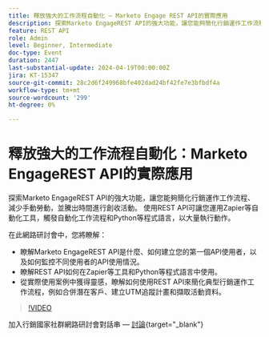 ```yaml
---
title: 釋放強大的工作流程自動化 — Marketo Engage REST API的實際應用
description: 探索Marketo EngageREST API的強大功能，讓您能夠簡化行銷運作工作流程、減少手動勞動，並騰出時間進行創收活動。 使用REST API可讓您運用Zapier等自動化工具來觸發自動化工作流程和Python等程式語言，以大量執行動作。在此網路研討會中，您將： — 瞭解Marketo EngageREST API是什麼、如何建立您的第一個API使用者，以及如何監控不同使用者的API使用情況。 — 瞭解REST API如何在Zapier等工具和Python等程式語言中使用。 — 從實際使用案例獲得靈感，瞭解如何使用REST API來簡化典型行銷運作工作流程，例如合併銷售機會、建立UTM追蹤計畫以及擷取活動資料。
feature: REST API
role: Admin
level: Beginner, Intermediate
doc-type: Event
duration: 2447
last-substantial-update: 2024-04-19T00:00:00Z
jira: KT-15347
source-git-commit: 28c2d6f249968bfe402dad24bf42fe7e3bfbdf4a
workflow-type: tm+mt
source-wordcount: '299'
ht-degree: 0%

---
```



# 釋放強大的工作流程自動化：Marketo EngageREST API的實際應用

探索Marketo EngageREST API的強大功能，讓您能夠簡化行銷運作工作流程、減少手動勞動，並騰出時間進行創收活動。 使用REST API可讓您運用Zapier等自動化工具，觸發自動化工作流程和Python等程式語言，以大量執行動作。

在此網路研討會中，您將瞭解：

- 瞭解Marketo EngageREST API是什麼、如何建立您的第一個API使用者，以及如何監控不同使用者的API使用情況。
- 瞭解REST API如何在Zapier等工具和Python等程式語言中使用。
- 從實際使用案例中獲得靈感，瞭解如何使用REST API來簡化典型行銷運作工作流程，例如合併潛在客戶、建立UTM追蹤計畫和擷取活動資料。

>[!VIDEO](https://video.tv.adobe.com/v/3428435/?learn=on)


加入行銷國家社群網路研討會對話串 —  [討論](https://nation.marketo.com/t5/product-discussions/webinar-april-17th-8am-pst-unlocking-powerful-workflow/td-p/346330){target="_blank"}

